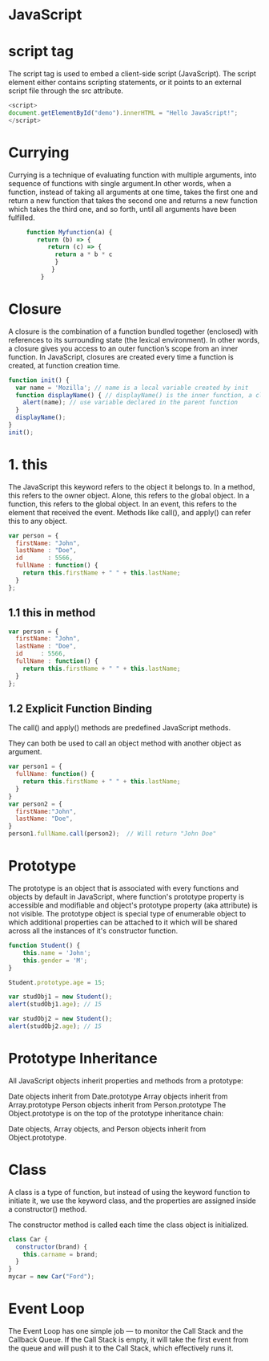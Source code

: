 # JavaScript

# script tag
The script tag is used to embed a client-side script (JavaScript). 
The script element either contains scripting statements, or it points to an external script file through the src attribute.

``` js
<script>
document.getElementById("demo").innerHTML = "Hello JavaScript!";
</script>
```
# Currying
Currying is a technique of evaluating function with multiple arguments, into sequence of functions with single argument.In other words, when a function, instead of taking all arguments at one time, takes the first one and return a new function that takes the second one and returns a new function which takes the third one, and so forth, until all arguments have been fulfilled.

``` js
     function Myfunction(a) {
        return (b) => {
           return (c) => {
             return a * b * c
             }
            }
         }
```
# Closure
A closure is the combination of a function bundled together (enclosed) with references to its surrounding state (the lexical environment). In other words, a closure gives you access to an outer function’s scope from an inner function. In JavaScript, closures are created every time a function is created, at function creation time.

``` js
function init() {
  var name = 'Mozilla'; // name is a local variable created by init
  function displayName() { // displayName() is the inner function, a closure
    alert(name); // use variable declared in the parent function
  }
  displayName();
}
init();
```
# 1. this
The JavaScript this keyword refers to the object it belongs to.
In a method, this refers to the owner object.
Alone, this refers to the global object.
In a function, this refers to the global object.
In an event, this refers to the element that received the event.
Methods like call(), and apply() can refer this to any object.

``` js
var person = {
  firstName: "John",
  lastName : "Doe",
  id       : 5566,
  fullName : function() {
    return this.firstName + " " + this.lastName;
  }
};
```

## 1.1 this in method

``` js
var person = {
  firstName: "John",
  lastName : "Doe",
  id     : 5566,
  fullName : function() {
    return this.firstName + " " + this.lastName;
  }
};
```

## 1.2 Explicit Function Binding

The call() and apply() methods are predefined JavaScript methods.

They can both be used to call an object method with another object as argument.

``` js
var person1 = {
  fullName: function() {
    return this.firstName + " " + this.lastName;
  }
}
var person2 = {
  firstName:"John",
  lastName: "Doe",
}
person1.fullName.call(person2);  // Will return "John Doe"
```
# Prototype

The prototype is an object that is associated with every functions and objects by default in JavaScript, where function's prototype property is accessible and modifiable and object's prototype property (aka attribute) is not visible.
The prototype object is special type of enumerable object to which additional properties can be attached to it which will be shared across all the instances of it's constructor function.

``` js
function Student() {
    this.name = 'John';
    this.gender = 'M';
}

Student.prototype.age = 15;

var studObj1 = new Student();
alert(studObj1.age); // 15

var studObj2 = new Student();
alert(studObj2.age); // 15
```

# Prototype Inheritance
All JavaScript objects inherit properties and methods from a prototype:

Date objects inherit from Date.prototype
Array objects inherit from Array.prototype
Person objects inherit from Person.prototype
The Object.prototype is on the top of the prototype inheritance chain:

Date objects, Array objects, and Person objects inherit from Object.prototype.

# Class
A class is a type of function, but instead of using the keyword function to initiate it, we use the keyword class, and the properties are assigned inside a constructor() method.

The constructor method is called each time the class object is initialized.

``` js
class Car {
  constructor(brand) {
    this.carname = brand;
  }
}
mycar = new Car("Ford");
```
# Event Loop

The Event Loop has one simple job — to monitor the Call Stack and the Callback Queue. If the Call Stack is empty, it will take the first event from the queue and will push it to the Call Stack, which effectively runs it.
